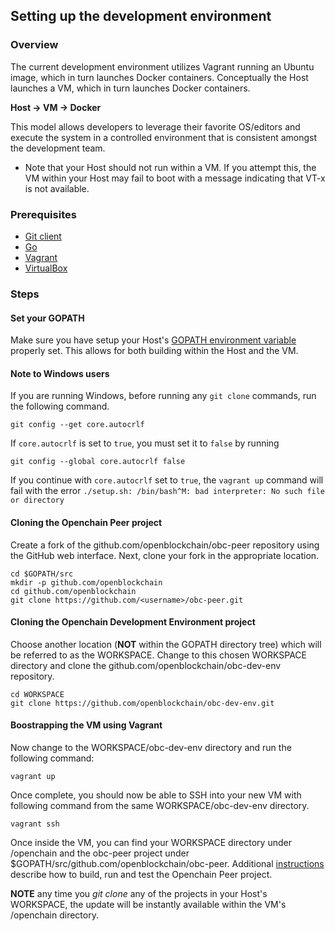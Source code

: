 ## Setting up the development environment

### Overview
The current development environment utilizes Vagrant running an Ubuntu image, which in turn launches Docker containers. Conceptually the Host launches a VM, which in turn launches Docker containers.

**Host -> VM -> Docker**

This model allows developers to leverage their favorite OS/editors and execute the system in a controlled environment that is consistent amongst the development team.

- Note that your Host should not run within a VM. If you attempt this, the VM within your Host may fail to boot with a message indicating that VT-x is not available. 

### Prerequisites
* [Git client](https://git-scm.com/downloads)
* [Go](https://golang.org/)
* [Vagrant](https://www.vagrantup.com/)
* [VirtualBox](https://www.virtualbox.org/)

### Steps

#### Set your GOPATH
Make sure you have setup your Host's [GOPATH environment variable](https://github.com/golang/go/wiki/GOPATH) properly set. This allows for both building within the Host and the VM.

#### Note to Windows users
If you are running Windows, before running any `git clone` commands, run the following command.
```
git config --get core.autocrlf
```
If `core.autocrlf` is set to `true`, you must set it to `false` by running
```
git config --global core.autocrlf false
```
If you continue with `core.autocrlf` set to `true`, the `vagrant up` command will fail with the error `./setup.sh: /bin/bash^M: bad interpreter: No such file or directory`

#### Cloning the Openchain Peer project

Create a fork of the github.com/openblockchain/obc-peer repository using the GitHub web interface. Next, clone your fork in the appropriate location.

```
cd $GOPATH/src
mkdir -p github.com/openblockchain
cd github.com/openblockchain
git clone https://github.com/<username>/obc-peer.git
```


#### Cloning the Openchain Development Environment project
Choose another location (**NOT** within the GOPATH directory tree) which will be referred to as the WORKSPACE.  Change to this chosen WORKSPACE directory and clone the github.com/openblockchain/obc-dev-env repository.

    cd WORKSPACE
    git clone https://github.com/openblockchain/obc-dev-env.git


#### Boostrapping the VM using Vagrant    

Now change to the WORKSPACE/obc-dev-env directory and run the following command:

    vagrant up

Once complete, you should now be able to SSH into your new VM with following command from the same WORKSPACE/obc-dev-env directory.

    vagrant ssh

Once inside the VM, you can find your WORKSPACE directory under /openchain and the obc-peer project under $GOPATH/src/github.com/openblockchain/obc-peer. Additional [instructions](https://github.com/openblockchain/obc-peer/blob/master/README.md) describe how to build, run and test the Openchain Peer project.

**NOTE** any time you *git clone* any of the projects in your Host's WORKSPACE, the update will be instantly available within the VM's /openchain directory.
